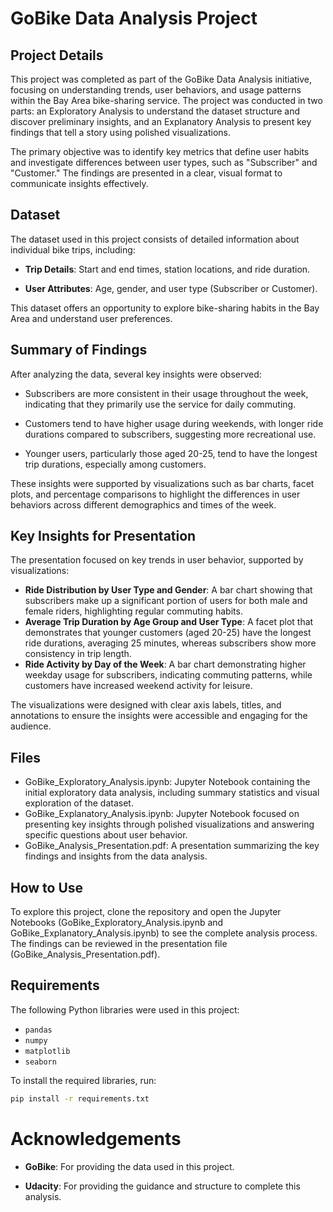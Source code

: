 # GoBike Data Analysis Project

## Project Details

This project was completed as part of the GoBike Data Analysis initiative, focusing on understanding trends, user behaviors, and usage patterns within the Bay Area bike-sharing service. The project was conducted in two parts: an Exploratory Analysis to understand the dataset structure and discover preliminary insights, and an Explanatory Analysis to present key findings that tell a story using polished visualizations.

The primary objective was to identify key metrics that define user habits and investigate differences between user types, such as "Subscriber" and "Customer." The findings are presented in a clear, visual format to communicate insights effectively.

## Dataset

The dataset used in this project consists of detailed information about individual bike trips, including:

- **Trip Details**: Start and end times, station locations, and ride duration.

- **User Attributes**: Age, gender, and user type (Subscriber or Customer).

This dataset offers an opportunity to explore bike-sharing habits in the Bay Area and understand user preferences.

## Summary of Findings

After analyzing the data, several key insights were observed:

- Subscribers are more consistent in their usage throughout the week, indicating that they primarily use the service for daily commuting.

- Customers tend to have higher usage during weekends, with longer ride durations compared to subscribers, suggesting more recreational use.

- Younger users, particularly those aged 20-25, tend to have the longest trip durations, especially among customers.

These insights were supported by visualizations such as bar charts, facet plots, and percentage comparisons to highlight the differences in user behaviors across different demographics and times of the week.

## Key Insights for Presentation

The presentation focused on key trends in user behavior, supported by visualizations:

- **Ride Distribution by User Type and Gender**: A bar chart showing that subscribers make up a significant portion of users for both male and female riders, highlighting regular commuting habits.
- **Average Trip Duration by Age Group and User Type**: A facet plot that demonstrates that younger customers (aged 20-25) have the longest ride durations, averaging 25 minutes, whereas subscribers show more consistency in trip length.
- **Ride Activity by Day of the Week**: A bar chart demonstrating higher weekday usage for subscribers, indicating commuting patterns, while customers have increased weekend activity for leisure.

The visualizations were designed with clear axis labels, titles, and annotations to ensure the insights were accessible and engaging for the audience.

## Files

- GoBike_Exploratory_Analysis.ipynb: Jupyter Notebook containing the initial exploratory data analysis, including summary statistics and visual exploration of the dataset.
- GoBike_Explanatory_Analysis.ipynb: Jupyter Notebook focused on presenting key insights through polished visualizations and answering specific questions about user behavior.
- GoBike_Analysis_Presentation.pdf: A presentation summarizing the key findings and insights from the data analysis.

## How to Use

To explore this project, clone the repository and open the Jupyter Notebooks (GoBike_Exploratory_Analysis.ipynb and GoBike_Explanatory_Analysis.ipynb) to see the complete analysis process. The findings can be reviewed in the presentation file (GoBike_Analysis_Presentation.pdf).

## Requirements

The following Python libraries were used in this project:

- `pandas`
- `numpy`
- `matplotlib`
- `seaborn`

To install the required libraries, run:

```sh
pip install -r requirements.txt
```

# Acknowledgements

- **GoBike**: For providing the data used in this project.

- **Udacity**: For providing the guidance and structure to complete this analysis.

